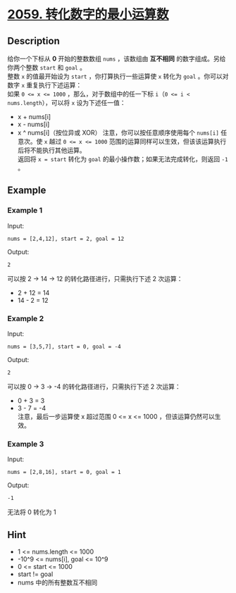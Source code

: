 # [2059. 转化数字的最小运算数](https://leetcode.cn/problems/minimum-operations-to-convert-number/)   
## Description
给你一个下标从 **0** 开始的整数数组 `nums` ，该数组由 **互不相同** 的数字组成。另给你两个整数 `start` 和 `goal` 。  
整数 `x` 的值最开始设为 `start` ，你打算执行一些运算使 `x` 转化为 `goal` 。你可以对数字 `x` 重复执行下述运算：    
如果 `0 <= x <= 1000` ，那么，对于数组中的任一下标 `i`（`0 <= i < nums.length`），可以将 `x` 设为下述任一值：  
- x + nums[i]
- x - nums[i]
- x ^ nums[i]（按位异或 XOR）
注意，你可以按任意顺序使用每个 `nums[i]` 任意次。使 `x` 越过 `0 <= x <= 1000` 范围的运算同样可以生效，但该该运算执行后将不能执行其他运算。  
返回将 `x = start` 转化为 `goal` 的最小操作数；如果无法完成转化，则返回 `-1` 。
## Example
### Example 1
Input:  
```
nums = [2,4,12], start = 2, goal = 12
```
Output:
```
2
```
可以按 2 → 14 → 12 的转化路径进行，只需执行下述 2 次运算：  
- 2 + 12 = 14
- 14 - 2 = 12
### Example 2
Input:  
```
nums = [3,5,7], start = 0, goal = -4
```
Output:
```
2
```
可以按 0 → 3 → -4 的转化路径进行，只需执行下述 2 次运算：  
- 0 + 3 = 3  
- 3 - 7 = -4  
注意，最后一步运算使 x 超过范围 0 <= x <= 1000 ，但该运算仍然可以生效。  
### Example 3
Input:
```
nums = [2,8,16], start = 0, goal = 1
```
Output:
```
-1
```
无法将 0 转化为 1
## Hint
- 1 <= nums.length <= 1000
- -10^9 <= nums[i], goal <= 10^9
- 0 <= start <= 1000
- start != goal
- nums 中的所有整数互不相同
